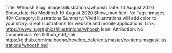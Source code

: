 Title: Whoosh
Slug: images/illustrations/whoosh
Date: 10 August 2020
Show_date: No
Modified: 10 August 2020
Show_modified: No
Tags: images, 404
Category: illustrations
Summary: Vivid illustrations will add color to your story. Great illustrations for website and mobile applications.
Link: https://www.ls.graphics/illustrations/whoosh
Icon: 
Attribution: No
Commercial: Yes
Github_edit_link: https://github.com/melboone/develop_cafe/edit/master/content/images/illustrations/whoosh.md